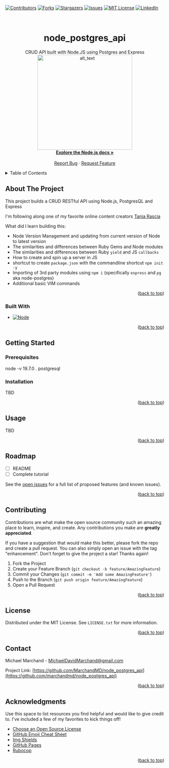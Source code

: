 <!-- Improved compatibility of back to top link: See: https://github.com/marchandmd/node_postgres_api/pull/73 -->

<a name="readme-top"></a>

<!--
*** Thanks for checking out the node_postgres_api. If you have a suggestion
*** that would make this better, please fork the repo and create a pull request
*** or simply open an issue with the tag "enhancement".
*** Don't forget to give the project a star!
*** Thanks again! Now go create something AMAZING! :D
-->

<!-- PROJECT SHIELDS -->
<!--
*** I'm using markdown "reference style" links for readability.
*** Reference links are enclosed in brackets [ ] instead of parentheses ( ).
*** See the bottom of this document for the declaration of the reference variables
*** for contributors-url, forks-url, etc. This is an optional, concise syntax you may use.
*** https://www.markdownguide.org/basic-syntax/#reference-style-links
-->

[![Contributors][contributors-shield]][contributors-url]
[![Forks][forks-shield]][forks-url]
[![Stargazers][stars-shield]][stars-url]
[![Issues][issues-shield]][issues-url]
[![MIT License][license-shield]][license-url]
[![LinkedIn][linkedin-shield]][linkedin-url]

<!-- PROJECT LOGO -->
<br />
<div align="center">

  <h1 align="center">node_postgres_api</h1>

  <p align="center">
 CRUD API built with Node.JS using Postgres and Express
    <br />
    <img src="app/assets/images/me_hockey.jpg" alt="alt_text" width="300">
    <br />
    <a href="https://nodejs.dev/en/"><strong>Explore the Node.js docs »</strong></a>
    <br />
    <br />
    <a href="https://github.com/marchandmd/node_postgres_api/issues">Report Bug</a>
    ·
    <a href="https://github.com/marchandmd/node_postgres_api/issues">Request Feature</a>
  </p>
</div>

<!-- TABLE OF CONTENTS -->
<details>
  <summary>Table of Contents</summary>
  <ol>
    <li>
      <a href="#about-the-project">About The Project</a>
      <ul>
        <li><a href="#built-with">Built With</a></li>
      </ul>
    </li>
    <li>
      <a href="#getting-started">Getting Started</a>
      <ul>
        <li><a href="#prerequisites">Prerequisites</a></li>
        <li><a href="#installation">Installation</a></li>
      </ul>
    </li>
    <li><a href="#usage">Usage</a></li>
    <li><a href="#roadmap">Roadmap</a></li>
    <li><a href="#contributing">Contributing</a></li>
    <li><a href="#license">License</a></li>
    <li><a href="#contact">Contact</a></li>
    <li><a href="#acknowledgments">Acknowledgments</a></li>
  </ol>
</details>

<!-- ABOUT THE PROJECT -->

## About The Project
This project builds a CRUD RESTful API using Node.js, PostgresQL and Express

I'm following along one of my favorite online content creators [Tania Rascia](https://blog.logrocket.com/crud-rest-api-node-js-express-postgresql/)

What did I learn building this:

- Node Version Management and updating from current version of Node to latest version
- The similarities and differences between Ruby Gems and Node modules
- The similarities and differences between Ruby `yield` and JS `callbacks`
- How to create and spin up a server in JS
- shortcut to create `package.json` with the commandline shortcut `npm init -y`
- Importing of 3rd party modules using `npm i` (specifically `express` and `pg` aka node-postgres)
- Additional basic VIM commands


<p align="right">(<a href="#readme-top">back to top</a>)</p>

### Built With

-   [![Node][node.com]][node-url]

<p align="right">(<a href="#readme-top">back to top</a>)</p>

<!-- GETTING STARTED -->

## Getting Started

### Prerequisites

node -v 19.7.0 .
postgresql

### Installation

TBD

<p align="right">(<a href="#readme-top">back to top</a>)</p>

<!-- USAGE EXAMPLES -->

## Usage

TBD

<p align="right">(<a href="#readme-top">back to top</a>)</p>

<!-- ROADMAP -->

## Roadmap

- [ ] README
- [ ] Complete tutorial

See the [open issues](https://github.com/marchandmd/node_postgres_api/issues) for a full list of proposed features (and known issues).

<p align="right">(<a href="#readme-top">back to top</a>)</p>

<!-- CONTRIBUTING -->

## Contributing

Contributions are what make the open source community such an amazing place to learn, inspire, and create. Any contributions you make are **greatly appreciated**.

If you have a suggestion that would make this better, please fork the repo and create a pull request. You can also simply open an issue with the tag "enhancement".
Don't forget to give the project a star! Thanks again!

1. Fork the Project
2. Create your Feature Branch (`git checkout -b feature/AmazingFeature`)
3. Commit your Changes (`git commit -m 'Add some AmazingFeature'`)
4. Push to the Branch (`git push origin feature/AmazingFeature`)
5. Open a Pull Request

<p align="right">(<a href="#readme-top">back to top</a>)</p>

<!-- LICENSE -->

## License

Distributed under the MIT License. See `LICENSE.txt` for more information.

<p align="right">(<a href="#readme-top">back to top</a>)</p>

<!-- CONTACT -->

## Contact

Michael Marchand - MichaelDavidMarchand@gmail.com

Project Link: [https://github.com/MarchandMD/node_postgres_api](https://github.com/marchandmd/node_postgres_api)

<p align="right">(<a href="#readme-top">back to top</a>)</p>

<!-- ACKNOWLEDGMENTS -->

## Acknowledgments

Use this space to list resources you find helpful and would like to give credit to. I've included a few of my favorites to kick things off!

-   [Choose an Open Source License](https://choosealicense.com)
-   [GitHub Emoji Cheat Sheet](https://www.webpagefx.com/tools/emoji-cheat-sheet)
-   [Img Shields](https://shields.io)
-   [GitHub Pages](https://pages.github.com)
-   [Rubocop](https://rubocop.org/)

<p align="right">(<a href="#readme-top">back to top</a>)</p>

<!-- MARKDOWN LINKS & IMAGES -->
<!-- https://www.markdownguide.org/basic-syntax/#reference-style-links -->

[contributors-shield]: https://img.shields.io/github/contributors/marchandmd/node_postgres_api.svg?style=for-the-badge
[contributors-url]: https://github.com/marchandmd/node_postgres_api/graphs/contributors
[forks-shield]: https://img.shields.io/github/forks/marchandmd/node_postgres_api.svg?style=for-the-badge
[forks-url]: https://github.com/marchandmd/node_postgres_api/network/members
[stars-shield]: https://img.shields.io/github/stars/marchandmd/node_postgres_api.svg?style=for-the-badge
[stars-url]: https://github.com/marchandmd/node_postgres_api/stargazers
[issues-shield]: https://img.shields.io/github/issues/marchandmd/node_postgres_api.svg?style=for-the-badge
[issues-url]: https://github.com/marchandmd/node_postgres_api/issues
[license-shield]: https://img.shields.io/github/license/marchandmd/node_postgres_api.svg?style=for-the-badge
[license-url]: https://github.com/marchandmd/node_postgres_api/blob/master/LICENSE.txt
[linkedin-shield]: https://img.shields.io/badge/-LinkedIn-black.svg?style=for-the-badge&logo=linkedin&colorB=555
[linkedin-url]: https://linkedin.com/in/mmarchand1/
[product-screenshot]: images/screenshot.png
[bootstrap.com]: https://img.shields.io/badge/Bootstrap-563D7C?style=for-the-badge&logo=bootstrap&logoColor=white
[bootstrap-url]: https://getbootstrap.com
[ruby.com]: https://img.shields.io/badge/ruby-v2.7.4-red
[ruby-url]: https://ruby-doc.org/core-2.7.2/
[rspec.com]: https://img.shields.io/badge/rspec-v3.12-success
[rspec-url]: https://rspec.info/documentation/
[node.com]: https://img.shields.io/badge/Node.js-Node.js-green
[node-url]: https://nodejs.dev/en/
